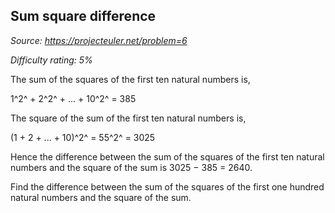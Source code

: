Sum square difference
---------------------

*Source: https://projecteuler.net/problem=6*


*Difficulty rating: 5%*

The sum of the squares of the first ten natural numbers is,

1^2^ + 2^2^ + ... + 10^2^ = 385

The square of the sum of the first ten natural numbers is,

(1 + 2 + ... + 10)^2^ = 55^2^ = 3025

Hence the difference between the sum of the squares of the first ten
natural numbers and the square of the sum is 3025 − 385 = 2640.

Find the difference between the sum of the squares of the first one
hundred natural numbers and the square of the sum.
